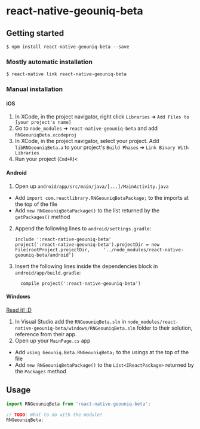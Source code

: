 
# react-native-geouniq-beta

## Getting started

`$ npm install react-native-geouniq-beta --save`

### Mostly automatic installation

`$ react-native link react-native-geouniq-beta`

### Manual installation


#### iOS

1. In XCode, in the project navigator, right click `Libraries` ➜ `Add Files to [your project's name]`
2. Go to `node_modules` ➜ `react-native-geouniq-beta` and add `RNGeouniqBeta.xcodeproj`
3. In XCode, in the project navigator, select your project. Add `libRNGeouniqBeta.a` to your project's `Build Phases` ➜ `Link Binary With Libraries`
4. Run your project (`Cmd+R`)<

#### Android

1. Open up `android/app/src/main/java/[...]/MainActivity.java`
  - Add `import com.reactlibrary.RNGeouniqBetaPackage;` to the imports at the top of the file
  - Add `new RNGeouniqBetaPackage()` to the list returned by the `getPackages()` method
2. Append the following lines to `android/settings.gradle`:
  	```
  	include ':react-native-geouniq-beta'
  	project(':react-native-geouniq-beta').projectDir = new File(rootProject.projectDir, 	'../node_modules/react-native-geouniq-beta/android')
  	```
3. Insert the following lines inside the dependencies block in `android/app/build.gradle`:
  	```
      compile project(':react-native-geouniq-beta')
  	```

#### Windows
[Read it! :D](https://github.com/ReactWindows/react-native)

1. In Visual Studio add the `RNGeouniqBeta.sln` in `node_modules/react-native-geouniq-beta/windows/RNGeouniqBeta.sln` folder to their solution, reference from their app.
2. Open up your `MainPage.cs` app
  - Add `using Geouniq.Beta.RNGeouniqBeta;` to the usings at the top of the file
  - Add `new RNGeouniqBetaPackage()` to the `List<IReactPackage>` returned by the `Packages` method


## Usage
```javascript
import RNGeouniqBeta from 'react-native-geouniq-beta';

// TODO: What to do with the module?
RNGeouniqBeta;
```
  